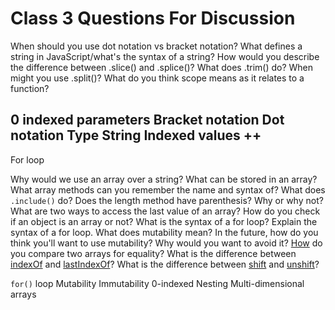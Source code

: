 # Class 3 Questions For Discussion

When should you use dot notation vs bracket notation?
What defines a string in JavaScript/what's the syntax of a string?
How would you describe the difference between .slice() and .splice()?
What does .trim() do?
When might you use .split()?
What do you think scope means as it relates to a function?

0 indexed
parameters
Bracket notation
Dot notation
Type String
Indexed values
++
--
For loop

Why would we use an array over a string?
What can be stored in an array?
What array methods can you remember the name and syntax of?
What does `.include()` do?
Does the length method have parenthesis? Why or why not?
What are two ways to access the last value of an array?
How do you check if an object is an array or not?
What is the syntax of a for loop?
Explain the syntax of a for loop.
What does mutability mean?
In the future, how do you think you'll want to use mutability? Why would you want to avoid it?
[How](https://codeburst.io/comparison-of-two-arrays-using-javascript-3251d03877fe) do you compare two arrays for equality?
What is the difference between [indexOf](https://developer.mozilla.org/en-US/docs/Web/JavaScript/Reference/Global_Objects/Array/indexOf?v=example) and [lastIndexOf](https://developer.mozilla.org/en-US/docs/Web/JavaScript/Reference/Global_Objects/Array/lastIndexOf?v=example)?
What is the difference between [shift](https://developer.mozilla.org/en-US/docs/Web/JavaScript/Reference/Global_Objects/Array/shift?v=example) and [unshift](https://developer.mozilla.org/en-US/docs/Web/JavaScript/Reference/Global_Objects/Array/unshift?v=example)?

`for()` loop
Mutability
Immutability
0-indexed
Nesting
Multi-dimensional arrays

